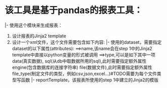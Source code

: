 # 该工具是基于pandas的报表工具： #
|-
使用这个模块来生成报表：
1. 设计报表的Jinja2 template
2. 设计一个xml文件，这个文件需要包含如下内容:
    |- 使用的dataset，需要指定dataset的以下属性(attributes):
        ==>name,该name会在step 1中的Jinja2 template中直接以python变量的形式被调用
        ==>type,可以是如下其中一项
            data(真实数据),
            sql(从db中取数据所用的sql),此时需要指定额外属性 engine(包含数据库的连接字符串)
            file(数据文件),此时需要指定额外属性 file_type(制定文件的类型，例如csv,json,excel...)#TODO需要为每个文件类型写函数
    |- reportTemplate，该报表所使用的step 1中建立的Jinja2的模版